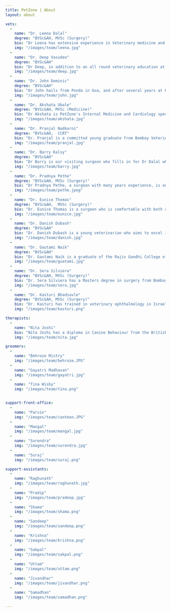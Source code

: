 ```yaml
---
title: PetZone | About
layout: about

vets:
  -
    name: "Dr. Leena Dalal"
    degree: "BVSc&AH, MVSc (Surgery)"
    bio: "Dr Leena has extensive experience in Veterinary medicine and Surgery over 30 years. She has trained in surgery, imaging and various aspects of General medicine both in India and internationally, and continues to regularly update her knowledge and training.She travels between all the PetZone clinics, reviews all the non-routine cases and is always available to give advice."
    img: "/images/team/leena.jpg"
  -
    name: "Dr. Deep Vasudeo"
    degree: "BVSc&AH"
    bio: "Dr Deep, in addition to an all round veterinary education at Bombay Veterinary College, has been trained in hydrotherapy and physiotherapy at Greyfriars in the UK. He excels at treating musculoskeletal conditions and has assisted many a dog with full recovery from lameness and orthopedic surgery. He keeps his skills and knowledge of general veterinary medicine sharp with continuing education courses and workshops and is engaged in the endless pursuit of finding new and creative means to help lame dogs to walk."
    img: "/images/team/deep.jpg"
  -
    name: "Dr. John Dominic"
    degree: "BVSc&AH"
    bio: "Dr John hails from Ponda in Goa, and after several years at PetZone Churchgate, now looks after pets at PetZone Goa. He is skilled with Anesthesia and all aspects of general veterinary medical and surgical care, and has a special affinity for feline treatment and care."
    img: "/images/team/john.jpg"
  -
    name: "Dr. Akshata Ubale"
    degree: "BVSc&AH, MVSc (Medicine)"
    bio: "Dr Akshata is PetZone's Internal Medicine and Cardiology specialist. Trained both at home and abroad, she is experienced with Ultrasound examination and 2d Echo and is available to all PetZones for cardiac and medical consults. She is especially interested in all aspects of the diagnosis, preventive care and maintenance for cardiac and renal conditions."
    img: "/images/team/akshata.jpg"
  -
    name: "Dr. Pranjal Nadkarni"
    degree: "BVSc&AH,  CCRT"
    bio: "Dr. Pranjal is a committed young graduate from Bombay Veterinary College, with a special interest in physiotherapy and rehabilitation. She is motivated and dedicated to improve the level of care she can offer her patients and to give them the benefits of physical therapy for their injuries and aging joints. She has been trained in state-of-the-art rehabilitation techniques by Canine Rehabilitation Institute, Inc. and has been certified by them as a Canine Rehabilitation Therapist – [approved by AAVSB (American Association of Veterinary State Boards) R.A.C.E. (Registry of Approved Continuing Education)]."
    img: "/images/team/pranjal.jpg"
  -
    name: "Dr. Barry Kalsy"
    degree: "BVSc&AH"
    bio: "Dr Barry is our visiting surgeon who fills in for Dr Dalal when needed. Barry has trained extensively with International surgeons and courses in both anesthesia as well as orthopedic surgery, and continues to update his knowledge and skills with regularity."
    img: "/images/team/barry.jpg"
  -
    name: "Dr. Pradnya Pethe"
    degree: "BVSc&AH, MVSc (Surgery)"
    bio: "Dr Pradnya Pethe, a surgeon with many years experience, is on hand to perform surgeries as required. Well versed with soft tissue surgery she very capably handles cases from routine spay/neuters to more complicated abdominal surgeries."
    img: "/images/team/pethe.jpeg"
  -
    name: "Dr. Eunice Thomas"
    degree: "BVSc&AH,  MVSc (Surgery)"
    bio: "Dr. Eunice Thomas is a surgeon who is comfortable with both conventional as well as laparoscopic surgery. With a Masters degree in Surgery, Eunice very capably handles PetZone's surgeries and post surgical care."
    img: "/images/team/eunice.jpg"
  -
    name: "Dr. Danish Dubash"
    degree: "BVSc&AH"
    bio: "Dr. Danish Dubash is a young veterinarian who aims to excel in internal medicine. He is on hand to assist in both routine as well as emergency cases."
    img: "/images/team/danish.jpg"
  -
    name: "Dr. Gautami Naik"
    degree: "BVSc&AH"
    bio: "Dr. Gautami Naik is a graduate of the Rajiv Gandhi College of Veterinary and Animal Science in Puducherry. She ably handles all aspects of general veterinary medicine at PetZone Goa."
    img: "/images/team/guatami.jpg"
  -
    name: "Dr. Sera Silviera"
    degree: "BVSc&AH, MVSc (Surgery)"
    bio: "Dr. Sera Silviera has a Masters degree in surgery from Bombay Veterinary College and competently handles surgical cases at PetZone Goa."
    img: "/images/team/sera.jpg"
  -
    name: "Dr. Kasturi Bhadsavle"
    degree: "BVSc&AH, MVSc (Surgery)"
    bio: "Dr. Kasturi has trained in veterinary ophthalmology in Israel, USA and Australia, and practised as a veterinary ophthalmologist in Australia for several years before deciding to relocate to India.  She  is a visiting ophthalmologist who conducts PetZone's  specialised ophthalmic examinations and surgeries and handles ophthalmic referrals to PetZone.  Cataracts, Lens replacements, Corneal surgeries, Electroretinographs amongst other ophthalmic procedures are very capably handled by her."
    img: "/images/team/kasturi.png"

therapists:
  -
    name: "Nita Joshi"
    bio: "Nita Joshi has a diploma in Canine Behaviour from the British College of Canine studies. She is also a certified hydrotherapist and Galen massage therapist. She helps owners rehabilitate behaviour issues, and works with our lameness and post-surgery orthopedic cases to rehabilitate them."
    img: "/images/team/nita.jpg"

groomers:
  -
    name: "Behroze Mistry"
    img: "/images/team/behroze.JPG"
  -
    name: "Gayatri Madhavan"
    img: "/images/team/gayatri.jpg"
  -
    name: "Tina Wisby"
    img: "/images/team/tina.png"


support-front-office:
  - 
    name: "Parvin"
    img: "/images/team/canteen.JPG"
  - 
    name: "Mangal"
    img: "/images/team/mangal.jpg"
  - 
    name: "Surendra"
    img: "/images/team/surendra.jpg"
  - 
    name: "Suraj"
    img: "/images/team/suraj.png"

support-assistants:
  - 
    name: "Raghunath"
    img: "/images/team/raghunath.jpg"
  -
    name: "Pradip"
    img: "/images/team/pradeep.jpg"
  -
    name: "Shama"
    img: "/images/team/shama.png"
  -
    name: "Sandeep"
    img: "/images/team/sandeep.png"
  -
    name: "Krishna"
    img: "/images/team/krishna.png"
  -
    name: "Sakpal"
    img: "/images/team/sakpal.png"
  -
    name: "Uttam"
    img: "/images/team/uttam.png"
  -
    name: "Jivandhar"
    img: "/images/team/jivandhar.png"
  -
    name: "Samadhan"
    img: "/images/team/samadhan.png"

---
```

